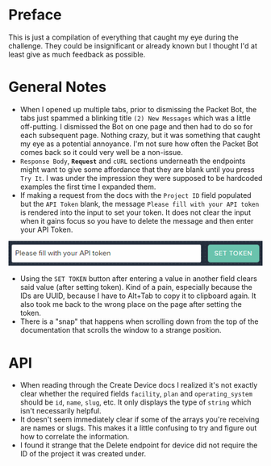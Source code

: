 # Preface
This is just a compilation of everything that caught my eye during the challenge.  They could be insignificant or already known but I thought I'd at least give as much feedback as possible.
# General Notes
* When I opened up multiple tabs, prior to dismissing the Packet Bot, the tabs just spammed a blinking title `(2) New Messages` which was a little off-putting.  I dismissed the Bot on one page and then had to do so for each subsequent page.  Nothing crazy, but it was something that caught my eye as a potential annoyance.  I'm not sure how often the Packet Bot comes back so it could very well be a non-issue.
* `Response Body`, **`Request`** and `cURL` sections underneath the endpoints might want to give some affordance that they are blank until you press `Try It`.  I was under the impression they were supposed to be hardcoded examples the first time I expanded them.
* If making a request from the docs with the `Project ID` field populated but the `API Token` blank, the message `Please fill with your API token` is rendered into the input to set your token.  It does not clear the input when it gains focus so you have to delete the message and then enter your API Token.

![Token](img/NoApiToken.PNG)

* Using the `SET TOKEN` button after entering a value in another field clears said value (after setting token).  Kind of a pain, especially because the IDs are UUID, because I have to Alt+Tab to copy it to clipboard again.  It also took me back to the wrong place on the page after setting the token.
* There is a "snap" that happens when scrolling down from the top of the documentation that scrolls the window to a strange position.

# API
* When reading through the Create Device docs I realized it's not exactly clear whether the required fields `facility`, `plan` and `operating_system` should be `id`, `name`, `slug`, etc.  It only displays the type of `string` which isn't necessarily helpful.
* It doesn't seem immediately clear if some of the arrays you're receiving are names or slugs.  This makes it a little confusing to try and figure out how to correlate the information.
* I found it strange that the Delete endpoint for device did not require the ID of the project it was created under.